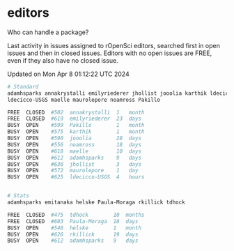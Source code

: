 # editors

Who can handle a package?

Last activity in issues assigned to rOpenSci editors, searched first in open
issues and then in closed issues. Editors with no open issues are FREE, even if
they also have no closed issue.


Updated on Mon Apr 8 01:12:22 UTC 2024

```bash
# Standard
adamhsparks annakrystalli emilyriederer jhollist jooolia karthik ldecicco
ldecicco-USGS maelle maurolepore noamross Pakillo

FREE  CLOSED  #502  annakrystalli  1   month
FREE  CLOSED  #619  emilyriederer  23  days
BUSY  OPEN    #599  Pakillo        1   month
BUSY  OPEN    #575  karthik        1   month
BUSY  OPEN    #590  jooolia        28  days
BUSY  OPEN    #556  noamross       18  days
BUSY  OPEN    #618  maelle         10  days
BUSY  OPEN    #612  adamhsparks    9   days
BUSY  OPEN    #636  jhollist       3   days
BUSY  OPEN    #572  maurolepore    1   day
BUSY  OPEN    #625  ldecicco-USGS  4   hours


# Stats
adamhsparks emitanaka helske Paula-Moraga rkillick tdhock

FREE  CLOSED  #475  tdhock        10  months
FREE  CLOSED  #603  Paula-Moraga  18  days
BUSY  OPEN    #546  helske        1   month
BUSY  OPEN    #626  rkillick      19  days
BUSY  OPEN    #612  adamhsparks   9   days
```
